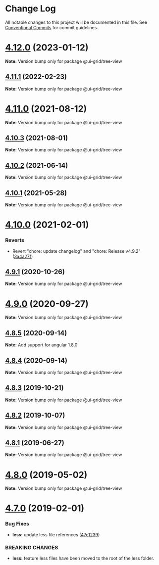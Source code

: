 # Change Log

All notable changes to this project will be documented in this file.
See [Conventional Commits](https://conventionalcommits.org) for commit guidelines.

# [4.12.0](https://github.com/angular-ui/ui-grid/compare/v4.11.1...v4.12.0) (2023-01-12)

**Note:** Version bump only for package @ui-grid/tree-view





## [4.11.1](https://github.com/angular-ui/ui-grid/compare/v4.11.0...v4.11.1) (2022-02-23)

**Note:** Version bump only for package @ui-grid/tree-view





# [4.11.0](https://github.com/angular-ui/ui-grid/compare/v4.10.3...v4.11.0) (2021-08-12)

**Note:** Version bump only for package @ui-grid/tree-view





## [4.10.3](https://github.com/angular-ui/ui-grid/compare/v4.10.2...v4.10.3) (2021-08-01)

**Note:** Version bump only for package @ui-grid/tree-view





## [4.10.2](https://github.com/angular-ui/ui-grid/compare/v4.10.1...v4.10.2) (2021-06-14)

**Note:** Version bump only for package @ui-grid/tree-view





## [4.10.1](https://github.com/angular-ui/ui-grid/compare/v4.10.0...v4.10.1) (2021-05-28)

**Note:** Version bump only for package @ui-grid/tree-view





# [4.10.0](https://github.com/angular-ui/ui-grid/compare/v4.9.1...v4.10.0) (2021-02-01)


### Reverts

* Revert "chore: update changelog" and "chore: Release v4.9.2" ([3a4a27f](https://github.com/angular-ui/ui-grid/commit/3a4a27f6f1283f9b785287a53c2acc3539de170b))





## [4.9.1](https://github.com/angular-ui/ui-grid/compare/v4.9.0...v4.9.1) (2020-10-26)

**Note:** Version bump only for package @ui-grid/tree-view





# [4.9.0](https://github.com/angular-ui/ui-grid/compare/v4.8.5...v4.9.0) (2020-09-27)

**Note:** Version bump only for package @ui-grid/tree-view





## [4.8.5](https://github.com/angular-ui/ui-grid/compare/v4.8.3...v4.8.5) (2020-09-14)

**Note:** Add support for angular 1.8.0





## [4.8.4](https://github.com/angular-ui/ui-grid/compare/v4.8.3...v4.8.4) (2020-09-14)

**Note:** Version bump only for package @ui-grid/tree-view





## [4.8.3](https://github.com/angular-ui/ui-grid/compare/v4.8.2...v4.8.3) (2019-10-21)

**Note:** Version bump only for package @ui-grid/tree-view





## [4.8.2](https://github.com/angular-ui/ui-grid/compare/v4.8.1...v4.8.2) (2019-10-07)

**Note:** Version bump only for package @ui-grid/tree-view





## [4.8.1](https://github.com/angular-ui/ui-grid/compare/v4.8.0...v4.8.1) (2019-06-27)

**Note:** Version bump only for package @ui-grid/tree-view





# [4.8.0](https://github.com/angular-ui/ui-grid/compare/v4.7.1...v4.8.0) (2019-05-02)

**Note:** Version bump only for package @ui-grid/tree-view





# [4.7.0](https://github.com/angular-ui/ui-grid/compare/v4.6.6...v4.7.0) (2019-02-01)


### Bug Fixes

* **less:** update less file references ([47c1239](https://github.com/angular-ui/ui-grid/commit/47c1239))


### BREAKING CHANGES

* **less:** feature less files have been moved to the root of the
less folder.
